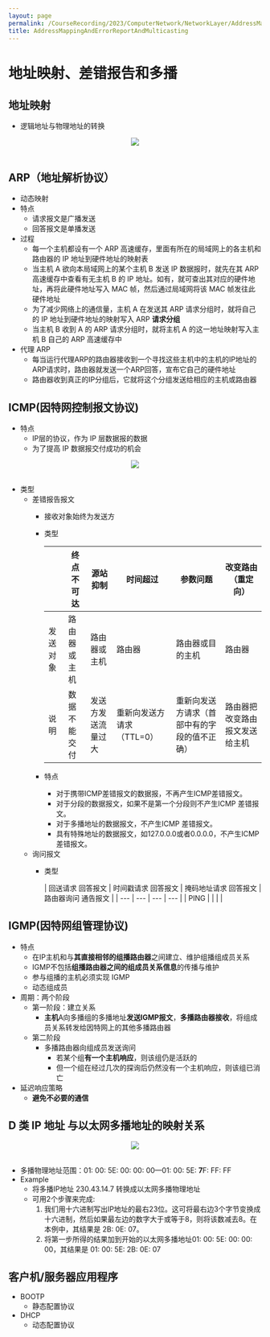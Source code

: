 ```yaml
---
layout: page
permalink: /CourseRecording/2023/ComputerNetwork/NetworkLayer/AddressMappingAndErrorReportAndMulticasting/index.html
title: AddressMappingAndErrorReportAndMulticasting
---
```


# 地址映射、差错报告和多播

## 地址映射

- 逻辑地址与物理地址的转换

<div style="display: flex; justify-content: center;">
    <img src="https://cryoushiwo.oss-cn-hangzhou.aliyuncs.com/images/202409071427995.png" style="max-width: 80%; height: auto;">
</div><br>

## ARP（地址解析协议）

- 动态映射
- 特点
    - 请求报文是广播发送
    - 回答报文是单播发送
- 过程
    - 每一个主机都设有一个 ARP 高速缓存，里面有所在的局域网上的各主机和路由器的 IP 地址到硬件地址的映射表
    - 当主机 A 欲向本局域网上的某个主机 B 发送 IP 数据报时，就先在其 ARP 高速缓存中查看有无主机 B 的 IP 地址。如有，就可查出其对应的硬件地址，再将此硬件地址写入 MAC 帧，然后通过局域网将该 MAC 帧发往此硬件地址
    - 为了减少网络上的通信量，主机 A 在发送其 ARP 请求分组时，就将自己的 IP 地址到硬件地址的映射写入 ARP **请求分组**
    - 当主机 B 收到 A 的 ARP 请求分组时，就将主机 A 的这一地址映射写入主机 B 自己的 ARP 高速缓存中
- 代理 ARP
    - 每当运行代理ARP的路由器接收到一个寻找这些主机中的主机的IP地址的ARP请求时，路由器就发送一个ARP回答，宣布它自己的硬件地址
    - 路由器收到真正的IP分组后，它就将这个分组发送给相应的主机或路由器

## ICMP(因特网控制报文协议)

- 特点
    - IP层的协议，作为 IP 层数据报的数据
    - 为了提高 IP 数据报交付成功的机会

<div style="display: flex; justify-content: center;">
    <img src="https://cryoushiwo.oss-cn-hangzhou.aliyuncs.com/images/202409071427211.png" style="max-width: 80%; height: auto;">
</div><br>

- 类型
    - 差错报告报文
        - 接收对象始终为发送方
        - 类型
            
            
            |  | 终点不可达 | 源站抑制 | 时间超过 | 参数问题 | 改变路由（重定向） |
            | --- | --- | --- | --- | --- | --- |
            | 发送对象 | 路由器或主机 | 路由器或主机 | 路由器 | 路由器或目的主机 | 路由器 |
            | 说明 | 数据不能交付 | 发送方发送流量过大 | 重新向发送方请求（TTL=0） | 重新向发送方请求（首部中有的字段的值不正确） | 路由器把改变路由报文发送给主机 |
        - 特点
            - 对于携带ICMP差错报文的数据报，不再产生ICMP差错报文。
            - 对于分段的数据报文，如果不是第一个分段则不产生ICMP 差错报文。
            - 对于多播地址的数据报文，不产生ICMP 差错报文。
            - 具有特殊地址的数据报文，如127.0.0.0或者0.0.0.0，不产生ICMP差错报文。
    - 询问报文
        - 类型
            
            
            | 回送请求
            回答报文 | 时间戳请求
            回答报文 | 掩码地址请求
            回答报文 | 路由器询问
            通告报文 |
            | --- | --- | --- | --- |
            | PING |  |  |  |

## IGMP(因特网组管理协议)

- 特点
    - 在IP主机和与**其直接相邻的组播路由器**之间建立、维护组播组成员关系
    - IGMP不包括**组播路由器之间的组成员关系信息**的传播与维护
    - 参与组播的主机必须实现 IGMP
    - 动态组成员
- 周期：两个阶段
    - 第一阶段：建立关系
        - **主机**A向多播组的多播地址**发送IGMP报文**，**多播路由器接收**，将组成员关系转发给因特网上的其他多播路由器
    - 第二阶段
        - 多播路由器向组成员发送询问
            - 若某个组**有一个主机响应**，则该组仍是活跃的
            - 但一个组在经过几次的探询后仍然没有一个主机响应，则该组已消亡
- 延迟响应策略
    - **避免不必要的通信**

## D 类 IP 地址 与以太网多播地址的映射关系

<div style="display: flex; justify-content: center;">
    <img src="https://cryoushiwo.oss-cn-hangzhou.aliyuncs.com/images/202409071427111.png" style="max-width: 80%; height: auto;">
</div><br>

- 多播物理地址范围：01: 00: 5E: 00: 00: 00—01: 00: 5E: **7**F: FF: FF
- Example
    - 将多播IP地址 230.43.14.7 转换成以太网多播物理地址
    - 可用2个步骤来完成:
        1. 我们用十六进制写出IP地址的最右23位。这可将最右边3个字节变换成十六进制，然后如果最左边的数字大于或等于8，则将该数减去8。在本例中，其结果是 2B: 0E: 07。
        2. 将第一步所得的结果加到开始的以太网多播地址01: 00: 5E: 00: 00: 00，其结果是 01: 00: 5E: 2B: 0E: 07

## 客户机/服务器应用程序

- BOOTP
    - 静态配置协议
- DHCP
    - 动态配置协议